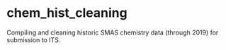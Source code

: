 # chem_hist_cleaning
Compiling and cleaning historic SMAS chemistry data (through 2019) for submission to ITS.
